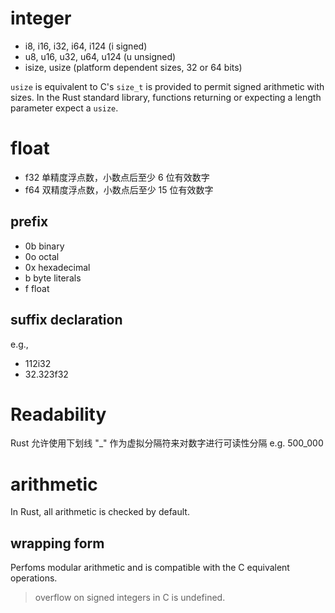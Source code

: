 # integer
- i8, i16, i32, i64, i124       (i   signed)
- u8, u16, u32, u64, u124       (u   unsigned)
- isize, usize                  (platform dependent sizes, 32 or 64 bits)

`usize` is equivalent to C's `size_t` is provided to permit signed arithmetic
    with sizes.
In the Rust standard library, functions returning or expecting a length
    parameter expect a `usize`.

# float
- f32       单精度浮点数，小数点后至少 6 位有效数字
- f64       双精度浮点数，小数点后至少 15 位有效数字

## prefix
- 0b        binary
- 0o        octal
- 0x        hexadecimal
- b         byte literals
- f         float

## suffix declaration
e.g.,
- 112i32
- 32.323f32

# Readability
Rust 允许使用下划线 "_" 作为虚拟分隔符来对数字进行可读性分隔  e.g. 500_000

# arithmetic
In Rust, all arithmetic is checked by default.
## wrapping form
Perfoms modular arithmetic and is compatible with the C equivalent operations.
> overflow on signed integers in C is undefined.

